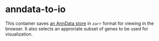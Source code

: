 # anndata-to-io

This container saves [an AnnData store](https://anndata.readthedocs.io/en/latest/anndata.read_h5ad.html) in `zarr` format for viewing in the browser.  It also 
selects an approriate subset of genes to be used for visualization.